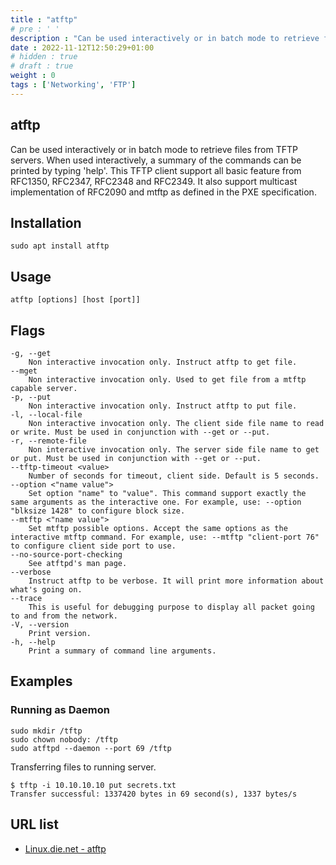 ```yaml
---
title : "atftp"
# pre : ' '
description : "Can be used interactively or in batch mode to retrieve files from TFTP servers."
date : 2022-11-12T12:50:29+01:00
# hidden : true
# draft : true
weight : 0
tags : ['Networking', 'FTP']
---
```


## atftp

Can be used interactively or in batch mode to retrieve files from TFTP servers. When used interactively, a summary of the commands can be printed by typing 'help'. This TFTP client support all basic feature from RFC1350, RFC2347, RFC2348 and RFC2349. It also support multicast implementation of RFC2090 and mtftp as defined in the PXE specification.

## Installation

```plain
sudo apt install atftp
```

## Usage

```plain
atftp [options] [host [port]]
```

## Flags

```plain
-g, --get
    Non interactive invocation only. Instruct atftp to get file.
--mget
    Non interactive invocation only. Used to get file from a mtftp capable server.
-p, --put
    Non interactive invocation only. Instruct atftp to put file.
-l, --local-file
    Non interactive invocation only. The client side file name to read or write. Must be used in conjunction with --get or --put.
-r, --remote-file
    Non interactive invocation only. The server side file name to get or put. Must be used in conjunction with --get or --put.
--tftp-timeout <value>
    Number of seconds for timeout, client side. Default is 5 seconds.
--option <"name value">
    Set option "name" to "value". This command support exactly the same arguments as the interactive one. For example, use: --option "blksize 1428" to configure block size.
--mtftp <"name value">
    Set mtftp possible options. Accept the same options as the interactive mtftp command. For example, use: --mtftp "client-port 76" to configure client side port to use.
--no-source-port-checking
    See atftpd's man page.
--verbose
    Instruct atftp to be verbose. It will print more information about what's going on.
--trace
    This is useful for debugging purpose to display all packet going to and from the network.
-V, --version
    Print version.
-h, --help
    Print a summary of command line arguments.
```

## Examples

### Running as Daemon

```plain
sudo mkdir /tftp
sudo chown nobody: /tftp
sudo atftpd --daemon --port 69 /tftp
```

Transferring files to running server.

```plain
$ tftp -i 10.10.10.10 put secrets.txt
Transfer successful: 1337420 bytes in 69 second(s), 1337 bytes/s
```

## URL list

- [Linux.die.net - atftp](https://linux.die.net/man/1/atftp)
